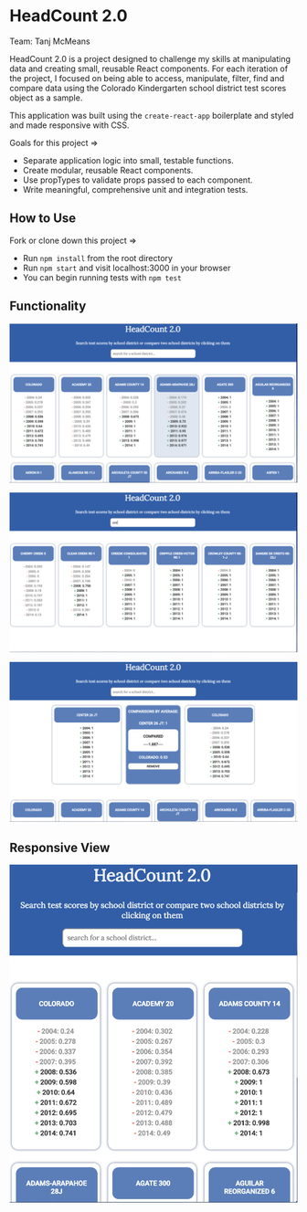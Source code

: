 # HeadCount 2.0 

Team: Tanj McMeans

HeadCount 2.0 is a project designed to challenge my skills at manipulating data and creating small, reusable React components. For each iteration of the project, I focused on being able to access, manipulate, filter, find and compare data using the Colorado Kindergarten school district test scores object as a sample. 

This application was built using the `create-react-app` boilerplate and styled and made responsive with CSS.

Goals for this project =>

* Separate application logic into small, testable functions.
* Create modular, reusable React components.
* Use propTypes to validate props passed to each component.
* Write meaningful, comprehensive unit and integration tests.

## How to Use

Fork or clone down this project =>

* Run `npm install` from the root directory
* Run `npm start` and visit localhost:3000 in your browser
* You can begin running tests with `npm test`

## Functionality
![Initial State](assets/ClickingSchool.png)  

![Searching by district](assets/searchingSchools.png)  

![Comparing districts](assets/compareSchools.png)  

## Responsive View
![Responsive Tablet View](assets/tabView.png) 





